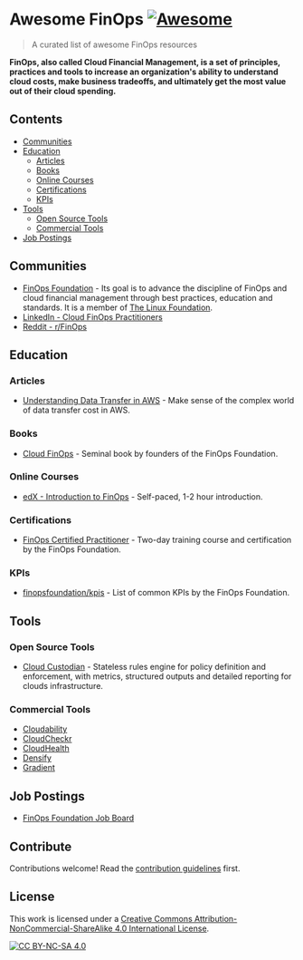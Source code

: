# Awesome FinOps [![Awesome](https://awesome.re/badge.svg)](https://awesome.re)

> A curated list of awesome FinOps resources

**FinOps, also called Cloud Financial Management, is a set of principles, practices and tools to increase an organization's ability to understand cloud costs, make business tradeoffs, and ultimately get the most value out of their cloud spending.**

## Contents

- [Communities](#communities)
- [Education](#education)
  - [Articles](#articles)
  - [Books](#books)
  - [Online Courses](#online-courses)
  - [Certifications](#certifications)
  - [KPIs](#kpis)
- [Tools](#tools)
  - [Open Source Tools](#open-source-tools)
  - [Commercial Tools](#commercial-tools)
- [Job Postings](#job-postings)

## Communities

- [FinOps Foundation](https://www.finops.org/) - Its goal is to advance the discipline of FinOps and cloud financial management through best practices, education and standards. It is a member of [The Linux Foundation](https://www.linuxfoundation.org/).
- [LinkedIn - Cloud FinOps Practitioners](https://www.linkedin.com/groups/10538269/)
- [Reddit - r/FinOps](https://www.reddit.com/r/FinOps/)

## Education

### Articles

- [Understanding Data Transfer in AWS](https://www.lastweekinaws.com/blog/understanding-data-transfer-in-aws/) - Make sense of the complex world of data transfer cost in AWS.

### Books

- [Cloud FinOps](https://www.oreilly.com/library/view/cloud-finops/9781492054610/) - Seminal book by founders of the FinOps Foundation.

### Online Courses

- [edX - Introduction to FinOps](https://courses.edx.org/courses/course-v1:LinuxFoundationX+LFS175x+2T2020/course/) - Self-paced, 1-2 hour introduction.

### Certifications

- [FinOps Certified Practitioner](https://www.finops.org/certification/) - Two-day training course and certification by the FinOps Foundation.

### KPIs

- [finopsfoundation/kpis](finopsfoundation/kpis) - List of common KPIs by the FinOps Foundation.

## Tools

### Open Source Tools

- [Cloud Custodian](https://cloudcustodian.io/) - Stateless rules engine for policy definition and enforcement, with metrics, structured outputs and detailed reporting for clouds infrastructure.

### Commercial Tools

- [Cloudability](https://www.cloudability.com/)
- [CloudCheckr](https://www.cloudhealthtech.com/)
- [CloudHealth](https://www.cloudhealthtech.com/)
- [Densify](https://www.densify.com/)
- [Gradient](https://www.synccomputing.com/)

## Job Postings

- [FinOps Foundation Job Board](https://www.finops.org/jobs/)

## Contribute

Contributions welcome! Read the [contribution guidelines](CONTRIBUTING.md) first.

## License

This work is licensed under a [Creative Commons Attribution-NonCommercial-ShareAlike 4.0 International License](https://creativecommons.org/licenses/by-nc-sa/4.0/).

[![CC BY-NC-SA 4.0](https://licensebuttons.net/l/by-nc-sa/4.0/88x31.png)](https://creativecommons.org/licenses/by-nc-sa/4.0/)

